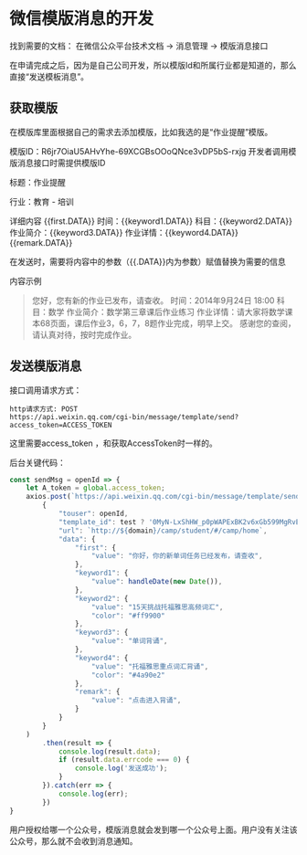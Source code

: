 # 微信模版消息的开发

找到需要的文档：
在微信公众平台技术文档 -> 消息管理 -> 模版消息接口

在申请完成之后，因为是自己公司开发，所以模版Id和所属行业都是知道的，那么直接“发送模板消息”。

## 获取模版

在模版库里面根据自己的需求去添加模版，比如我选的是“作业提醒”模版。

模版ID：R6jr7OiaU5AHvYhe-69XCGBsOOoQNce3vDP5bS-rxjg
开发者调用模版消息接口时需提供模版ID

标题：作业提醒

行业：教育 - 培训

详细内容
{{first.DATA}}
时间：{{keyword1.DATA}}
科目：{{keyword2.DATA}}
作业简介：{{keyword3.DATA}}
作业详情：{{keyword4.DATA}}
{{remark.DATA}}

在发送时，需要将内容中的参数（{{.DATA}}内为参数）赋值替换为需要的信息

内容示例

> 您好，您有新的作业已发布，请查收。
时间：2014年9月24日 18:00
科目：数学
作业简介：数学第三章课后作业练习
作业详情：请大家将数学课本68页面，课后作业3，6，7，8题作业完成，明早上交。
感谢您的查阅，请认真对待，按时完成作业。

## 发送模版消息

接口调用请求方式：

``` js
http请求方式: POST
https://api.weixin.qq.com/cgi-bin/message/template/send?access_token=ACCESS_TOKEN
```

这里需要access_token ，和获取AccessToken时一样的。

后台关键代码：

``` js
const sendMsg = openId => {
    let A_token = global.access_token;
    axios.post(`https://api.weixin.qq.com/cgi-bin/message/template/send?access_token=${A_token}`,
        {
            "touser": openId,
            "template_id": test ? '0MyN-LxShHW_p0pWAPExBK2v6xGb599MgRvEZcnvc9U' : 'Q3xbAcezx_oM55jyyv8jWXnledqtnDJ5GDjAOFCN4i8',
            "url": `http://${domain}/camp/student/#/camp/home`,
            "data": {
                "first": {
                    "value": "你好，你的新单词任务已经发布，请查收",
                },
                "keyword1": {
                    "value": handleDate(new Date()),
                },
                "keyword2": {
                    "value": "15天挑战托福雅思高频词汇",
                    "color": "#ff9900"
                },
                "keyword3": {
                    "value": "单词背诵",
                },
                "keyword4": {
                    "value": "托福雅思重点词汇背诵",
                    "color": "#4a90e2"
                },
                "remark": {
                    "value": "点击进入背诵",
                }
            }
        }
    )
        .then(result => {
            console.log(result.data);
            if (result.data.errcode === 0) {
                console.log('发送成功');
            }
        }).catch(err => {
            console.log(err);
        })
}

```

用户授权给哪一个公众号，模版消息就会发到哪一个公众号上面。用户没有关注该公众号，那么就不会收到消息通知。